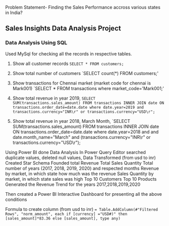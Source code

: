 Problem Statement- Finding the Sales Performance accross various states in India?
## Sales Insights Data Analysis Project
### Data Analysis Using SQL
Used MySql for checking all the records in respective tables.
1. Show all customer records
    `SELECT * FROM customers;`

2. Show total number of customers
    `SELECT count(*) FROM customers;'
   
3. Show transactions for Chennai market (market code for chennai is Mark001)
   `SELECT * FROM transactions where market_code='Mark001;'

4. Show total revenue in year 2019,
    `SELECT SUM(transactions.sales_amount) FROM transactions INNER JOIN date ON transactions.order_date=date.date where date.year=2019 and transactions.currency="INR\r" or transactions.currency="USD\r";`

 5. Show total revenue in year 2018, March Month,
    `SELECT SUM(transactions.sales_amount) FROM transactions INNER JOIN date ON transactions.order_date=date.date where date.year=2018 and and date.month_name="March" and (transactions.currency="INR\r" or transactions.currency="USD\r");

Using Power BI done Data Analysis
In Power Query Editor searched duplicate values, deleted null values, Data Transformed (from usd to inr)
Created Star Schema
Founded total Revenue
Total Sales Quantity
Total number of years (2017, 2018, 2019, 2020) and respected months
Revenue by market, in which state how much was the revenue
Sales Quantity by market, in which state sales was high
Top 10 Customers
Top 10 Products
Generated the Revenue Trend for the years 2017,2018,2019,2020

Then created a Power BI Interactive Dashboard for presenting all the above conditions

Formula to create column (from usd to inr)
`= Table.AddColumn(#"Filtered Rows", "norm_amount", each if [currency] ="USD#)" then [sales_amount]*83.36 else [sales_amount], type any)`

